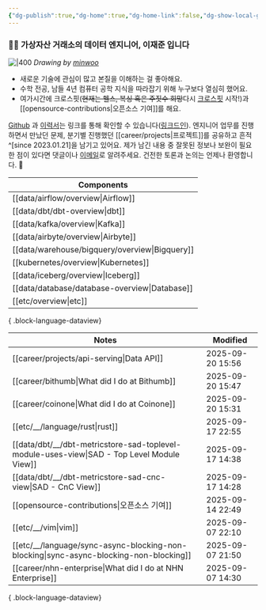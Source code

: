 ```yaml
---
{"dg-publish":true,"dg-home":true,"dg-home-link":false,"dg-show-local-graph":false,"dg-show-backlinks":false,"dg-show-toc":false,"dg-show-inline-title":false,"dg-show-file-tree":false,"dg-enable-search":true,"dg-link-preview":false,"dg-show-tags":false,"dg-pass-frontmatter":false,"permalink":"/Welcome to jx2lee garden/","tags":["gardenEntry"],"dgEnableSearch":true,"dgPassFrontmatter":true,"noteIcon":"","created":"2024-10-02T18:51:46.000+09:00"}
---
```




### 👋🏽 가상자산 거래소의 데이터 엔지니어, 이재준 입니다


![|400](https://i.imgur.com/IOPpMZJ.jpeg)
*Drawing by [minwoo](https://github.com/tommybebe)*


- 새로운 기술에 관심이 많고 본질을 이해하는 걸 좋아해요.
- 수학 전공, 남들 4년 컴퓨터 공학 지식을 따라잡기 위해 누구보다 열심히 했어요.
- 여가시간에 크로스핏(~~현재는 헬스, 복싱 혹은 주짓수 희망~~다시 [크로스핏](https://www.instagram.com/cfkhan2015_2025/reels/) 시작!)과 [[opensource-contributions\|오픈소스 기여]]를 해요.


[Github](https://github.com/jx2lee) 과 [이력서](https://github.com/jx2lee/resume.new/blob/main/jaejun_lee_resume.pdf)는 링크를 통해 확인할 수 있습니다([링크드인](https://www.linkedin.com/in/jx2lee/)). 엔지니어 업무를 진행하면서 만났던 문제, 분기별 진행했던 [[career/projects\|프로젝트]]를 공유하고 흔적^[since 2023.01.21]을 남기고 있어요. 제가 남긴 내용 중 잘못된 정보나 보완이 필요한 점이 있다면 댓글이나 [이메일](malito:dev.jaejun.lee.1991@gmail.com)로 알려주세요. 건전한 토론과 논의는 언제나 환영합니다. 🤗


| Components                                        |
| ------------------------------------------------- |
| [[data/airflow/overview\|Airflow]]             |
| [[data/dbt/dbt-overview\|dbt]]                 |
| [[data/kafka/overview\|Kafka]]                 |
| [[data/airbyte/overview\|Airbyte]]             |
| [[data/warehouse/bigquery/overview\|Bigquery]] |
| [[kubernetes/overview\|Kubernetes]]            |
| [[data/iceberg/overview\|Iceberg]]             |
| [[data/database/database-overview\|Database]]  |
| [[etc/overview\|etc]]                          |

{ .block-language-dataview}


| Notes                                                                                         | Modified         |
| --------------------------------------------------------------------------------------------- | ---------------- |
| [[career/projects/api-serving\|Data API]]                                                  | 2025-09-20 15:56 |
| [[career/bithumb\|What did I do at Bithumb]]                                               | 2025-09-20 15:47 |
| [[career/coinone\|What did I do at Coinone]]                                               | 2025-09-20 15:31 |
| [[etc/__/language/rust\|rust]]                                                             | 2025-09-17 22:55 |
| [[data/dbt/__/dbt-metricstore-sad-toplevel-module-uses-view\|SAD - Top Level Module View]] | 2025-09-17 14:38 |
| [[data/dbt/__/dbt-metricstore-sad-cnc-view\|SAD - CnC View]]                               | 2025-09-17 14:28 |
| [[opensource-contributions\|오픈소스 기여]]                                                      | 2025-09-14 22:49 |
| [[etc/__/vim\|vim]]                                                                        | 2025-09-07 22:10 |
| [[etc/__/language/sync-async-blocking-non-blocking\|sync-async-blocking-non-blocking]]     | 2025-09-07 21:50 |
| [[career/nhn-enterprise\|What did I do at NHN Enterprise]]                                 | 2025-09-07 14:30 |

{ .block-language-dataview}